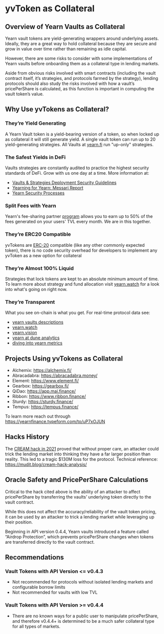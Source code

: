 # yvToken as Collateral

## Overview of Yearn Vaults as Collateral

Yearn vault tokens are yield-generating wrappers around underlying assets.
Ideally, they are a great way to hold collateral because they are secure and grow in value over time rather than remaining as idle capital.

However, there are some risks to consider with some implementations of Yearn vaults before onboarding them as a collateral type in lending markets.

Aside from obvious risks involved with smart contracts (including the vault contract itself, it’s strategies, and protocols farmed by the strategy), lending protocols should also study the risks involved with how a vault’s pricePerShare is calculated, as this function is important in computing the vault token’s value.

## Why Use yvTokens as Collateral?

### They’re Yield Generating

A Yearn Vault token is a yield-bearing version of a token, so when locked up as collateral it will still generate yield. A single vault token can run up to 20 yield-generating strategies. All Vaults at [yearn.fi](https://yearn.fi/#/vaults) run "up-only" strategies.

### The Safest Yields in DeFi

Vaults strategies are constantly audited to practice the highest security standards of DeFi. Grow with us one day at a time. More information at:

* [Vaults & Strategies Deployment Security Guidelines](https://docs.yearn.fi/developers/v2/DEPLOYMENT)
* [Yearning for Yearn: Messari Report](https://messari.io/article/yearning-for-yearn)
* [Yearn Security Processes](https://github.com/yearn/yearn-security/blob/master/SECURITY.md)

### Split Fees with Yearn

Yearn's fee-sharing partner [program](https://docs.yearn.fi/partners/introduction) allows you to earn up to 50% of the fees generated on your users' TVL every month. We are in this together.

### They’re ERC20 Compatible

yvTokens are [ERC-20](https://ethereum.org/en/developers/docs/standards/tokens/erc-20/) compatible (like any other commonly expected token), there is no code security overhead for developers to implement any yvToken as a new option for collateral

### They’re Almost 100% Liquid

Strategies that lock tokens are kept to an absolute minimum amount of time. To learn more about strategy and fund allocation visit [yearn.watch](https://yearn.watch/) for a look into what's going on right now.

### They’re Transparent

What you see on-chain is what you get. For real-time protocol data see:

* [yearn vaults descriptions](https://vaults.yearn.fi/)
* [yearn.watch](https://yearn.watch/)
* [yearn.vision](https://yearn.vision/) 
* [yearn at dune analytics](https://dune.com/projects/yearn)
* [diving into yearn metrics](https://medium.com/iearn/diving-into-yearn-metrics-8c3fb0520927)

## Projects Using yvTokens as Collateral

* Alchemix: https://alchemix.fi/
* Abracadabra: https://abracadabra.money/
* Element: https://www.element.fi/
* Gearbox: https://gearbox.fi/
* QiDao: https://app.mai.finance/
* Ribbon: https://www.ribbon.finance/
* Sturdy: https://sturdy.finance/
* Tempus: https://tempus.finance/

To learn more reach out through https://yearnfinance.typeform.com/to/uP7xOJUN

## Hacks History

The [CREAM hack in 2021](https://github.com/yearn/yearn-security/blob/master/disclosures/2021-10-27.md) proved that without proper care, an attacker could trick the lending market into thinking they have a far larger position than reality. This led to a tragic $130M loss for the protocol. Technical reference: https://mudit.blog/cream-hack-analysis/

## Oracle Safety and PricePerShare Calculations

Critical to the hack cited above is the ability of an attacker to affect pricePerShare by transferring the vaults’ underlying token directly to the vault contract.

While this does not affect the accuracy/reliability of the vault token pricing, it can be used by an attacker to trick a lending market while leveraging up their position.

Beginning in API version 0.4.4, Yearn vaults introduced a feature called “Airdrop Protection”, which prevents pricePerShare changes when tokens are transferred directly to the vault contract.

## Recommendations

### Vault Tokens with API Version <= v0.4.3

* Not recommended for protocols without isolated lending markets and configurable borrow limits
* Not recommended for vaults with low TVL

### Vault Tokens with API Version >= v0.4.4

* There are no known ways for a public user to manipulate pricePerShare, and therefore v0.4.4+ is determined to be a much safer collateral type for all types of markets.

